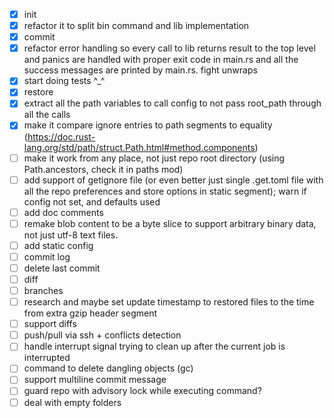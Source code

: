 - [X] init
- [X] refactor it to split bin command and lib implementation
- [X] commit
- [X] refactor error handling so every call to lib returns result to the top level and panics are handled with proper exit code in main.rs and all the success messages are printed by main.rs. fight unwraps
- [X] start doing tests ^_^
- [X] restore
- [X] extract all the path variables to call config to not pass root_path through all the calls
- [X] make it compare ignore entries to path segments to equality (https://doc.rust-lang.org/std/path/struct.Path.html#method.components)
- [ ] make it work from any place, not just repo root directory (using Path.ancestors, check it in paths mod)
- [ ] add support of getignore file (or even better just single .get.toml file with all the repo preferences and store options in static segment); warn if config not set, and defaults used
- [ ] add doc comments
- [ ] remake blob content to be a byte slice to support arbitrary binary data, not just utf-8 text files.
- [ ] add static config
- [ ] commit log
- [ ] delete last commit
- [ ] diff
- [ ] branches
- [ ] research and maybe set update timestamp to restored files to the time from extra gzip header segment
- [ ] support diffs
- [ ] push/pull via ssh + conflicts detection
- [ ] handle interrupt signal trying to clean up after the current job is interrupted
- [ ] command to delete dangling objects (gc)
- [ ] support multiline commit message
- [ ] guard repo with advisory lock while executing command?
- [ ] deal with empty folders
